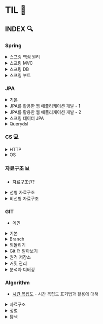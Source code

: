 # TIL 📃

## INDEX 🔍

### Spring

<details>
    <summary>스프링 핵심 원리</summary>

<details>
    <summary>기본</summary>

- [메인](https://github.com/genesis12345678/TIL/blob/main/Spring/basic/spring_basic.md#%EC%8A%A4%ED%94%84%EB%A7%81-%ED%95%B5%EC%8B%AC-%EA%B8%B0%EB%B3%B8-%EC%9B%90%EB%A6%AC)
- [순수 자바 설계(1)](https://github.com/genesis12345678/TIL/blob/main/Spring/basic/pureJava/java_1.md#%EC%88%9C%EC%88%98%ED%95%9C-%EC%9E%90%EB%B0%94%EB%A7%8C%EC%9C%BC%EB%A1%9C-%EC%84%A4%EA%B3%84---1) - 스프링 기술 없이 자바만으로 설계할 때 문제점
- [순수 자바 설계(2)](https://github.com/genesis12345678/TIL/blob/main/Spring/basic/pureJava/java_2.md#%EC%88%9C%EC%88%98%ED%95%9C-%EC%9E%90%EB%B0%94%EB%A7%8C%EC%9C%BC%EB%A1%9C-%EC%84%A4%EA%B3%84---2) - 자바만으로 설계했을 때 문제점을 해결해보고 스프링 기술 접목해보기
- [스프링 컨테이너(1)](https://github.com/genesis12345678/TIL/blob/main/Spring/basic/springContainer/container_1.md#%EC%8A%A4%ED%94%84%EB%A7%81-%EC%BB%A8%ED%85%8C%EC%9D%B4%EB%84%88---1) - 스프링 컨테이너 생성 과정과 컨테이너에 등록된 빈 조회하는 법
- [스프링 컨테이너(2)](https://github.com/genesis12345678/TIL/blob/main/Spring/basic/springContainer/container_2.md#%EC%8A%A4%ED%94%84%EB%A7%81-%EC%BB%A8%ED%85%8C%EC%9D%B4%EB%84%88---2) - 스프링 빈을 생성하는 여러가지 방법(`BeanFactory`와 `ApplicationContext`)
- [싱글톤 컨테이너(1)](https://github.com/genesis12345678/TIL/blob/main/Spring/basic/singleton/singleton_1.md#%EC%8B%B1%EA%B8%80%ED%86%A4-%EC%BB%A8%ED%85%8C%EC%9D%B4%EB%84%88---1) - 싱글톤 패턴과 싱글톤 방식의 주의점(공유필드)
- [싱글톤 컨테이너(2)](https://github.com/genesis12345678/TIL/blob/main/Spring/basic/singleton/singleton_2.md#%EC%8B%B1%EA%B8%80%ED%86%A4-%EC%BB%A8%ED%85%8C%EC%9D%B4%EB%84%88---2) - `@Configuration`에 대해
- [컴포넌트 스캔](https://github.com/genesis12345678/TIL/blob/main/Spring/basic/componentScan/componentScan.md#%EC%8A%A4%ED%94%84%EB%A7%81-%EC%BB%B4%ED%8F%AC%EB%84%8C%ED%8A%B8-%EC%8A%A4%EC%BA%94) - 자동 빈 등록
- [의존관계 자동 주입(1)](https://github.com/genesis12345678/TIL/blob/main/Spring/basic/DI/DI_1.md#%EC%8A%A4%ED%94%84%EB%A7%81-%EC%9D%98%EC%A1%B4%EA%B4%80%EA%B3%84-%EC%9E%90%EB%8F%99-%EC%A3%BC%EC%9E%85---1) - 다양한 의존관계 주입 방법
- [의존관계 자동 주입(2)](https://github.com/genesis12345678/TIL/blob/main/Spring/basic/DI/DI_2.md#%EC%8A%A4%ED%94%84%EB%A7%81-%EC%9D%98%EC%A1%B4%EA%B4%80%EA%B3%84-%EC%9E%90%EB%8F%99-%EC%A3%BC%EC%9E%85---2) - 조회한 빈이 2개 이상일 때 구분하는 방법
- [빈 생명주기](https://github.com/genesis12345678/TIL/blob/main/Spring/basic/beanLifeCycle/beanLifeCycle.md#%EB%B9%88-%EC%83%9D%EB%AA%85%EC%A3%BC%EA%B8%B0-%EC%BD%9C%EB%B0%B1) - 스프링 빈의 생명주기 관리
- [빈 스코프(1)](https://github.com/genesis12345678/TIL/blob/main/Spring/basic/beanScope/beanScope_1.md#%EC%8A%A4%ED%94%84%EB%A7%81-%EB%B9%88-%EC%8A%A4%EC%BD%94%ED%94%84---1) - 스프링의 다양한 빈 스코프, 프로토타입 스코프
- [빈 스코프(2)](https://github.com/genesis12345678/TIL/blob/main/Spring/basic/beanScope/beanScope_2.md#%EC%8A%A4%ED%94%84%EB%A7%81-%EB%B9%88-%EC%8A%A4%EC%BD%94%ED%94%84---2) - 스프링이 다양한 빈 스코프, 웹 스코프

</details>

<details>
    <summary>고급</summary>

- [메인](https://github.com/genesis12345678/TIL/blob/main/Spring/advanced/LogTrace.md#%EB%A1%9C%EA%B7%B8-%EC%B6%94%EC%A0%81%EA%B8%B0)
- 로그 추적기 개발
  - [V1](https://github.com/genesis12345678/TIL/blob/main/Spring/advanced/logTrace_1/LogTrace_1.md#%EB%A1%9C%EA%B7%B8-%EC%B6%94%EC%A0%81%EA%B8%B0---v1) - 가장 원초적인 방법
  - [V2](https://github.com/genesis12345678/TIL/blob/main/Spring/advanced/logTrace_2/LogTrace_2.md#%EB%A1%9C%EA%B7%B8-%EC%B6%94%EC%A0%81%EA%B8%B0---v2) - 동기화 문제 발생
  - [V3](https://github.com/genesis12345678/TIL/blob/main/Spring/advanced/logTrace_3/LogTrace_3.md#%EB%A1%9C%EA%B7%B8-%EC%B6%94%EC%A0%81%EA%B8%B0---v3) - 필드 동기화 사용, 동시성 문제 발생
  - [V4](https://github.com/genesis12345678/TIL/blob/main/Spring/advanced/logTrace_4/LogTrace_4.md#%EB%A1%9C%EA%B7%B8-%EC%B6%94%EC%A0%81%EA%B8%B0---v4) - 템플릿 메서드 패턴 적용
  - [V5](https://github.com/genesis12345678/TIL/blob/main/Spring/advanced/logTrace_5/LogTrace_5.md#%EB%A1%9C%EA%B7%B8-%EC%B6%94%EC%A0%81%EA%B8%B0---v5) - 템플릿 콜백 패턴 적용
- [동시성 문제](https://github.com/genesis12345678/TIL/blob/main/Spring/advanced/syncProblem/SyncProblem.md#%EB%8F%99%EC%8B%9C%EC%84%B1-%EB%AC%B8%EC%A0%9C---%EC%98%88%EC%A0%9C) - 동시성 문제에 대해
- [쓰레드 로컬](https://github.com/genesis12345678/TIL/blob/main/Spring/advanced/threadLocal/ThreadLocal.md#%EC%93%B0%EB%A0%88%EB%93%9C-%EB%A1%9C%EC%BB%AC) - 동시성 문제를 해결하는 쓰레드 로컬에 대해
- [템플릿 메서드 패턴](https://github.com/genesis12345678/TIL/blob/main/Spring/advanced/templateMethodPattern/TemplateMethodPattern.md#%ED%85%9C%ED%94%8C%EB%A6%BF-%EB%A9%94%EC%84%9C%EB%93%9C-%ED%8C%A8%ED%84%B4) - 템플릿 메서드 패턴에 대해
- [전략 패턴](https://github.com/genesis12345678/TIL/blob/main/Spring/advanced/strategyPattern/StrategyPattern.md#%EC%A0%84%EB%9E%B5-%ED%8C%A8%ED%84%B4) - 전략 패턴에 대해
- [프록시 적용](https://github.com/genesis12345678/TIL/blob/main/Spring/advanced/proxyAndDecorator/Proxy.md) - 인터페이스 기반 프록시와 구체 클래스 기반 프록시
  - [프록시 패턴](https://github.com/genesis12345678/TIL/blob/main/Spring/advanced/proxyAndDecorator/proxy/Proxy.md#%ED%94%84%EB%A1%9D%EC%8B%9C-%ED%8C%A8%ED%84%B4) - 프록시 패턴에 대해
  - [데코레이터 패턴](https://github.com/genesis12345678/TIL/blob/main/Spring/advanced/proxyAndDecorator/proxy/Proxy.md#%EB%8D%B0%EC%BD%94%EB%A0%88%EC%9D%B4%ED%84%B0-%ED%8C%A8%ED%84%B4) - 데코레이터 패턴에 대해
- [JDK 동적 프록시](https://github.com/genesis12345678/TIL/blob/main/Spring/advanced/jdkDynamicProxy/JDKDynamicProxy.md#jdk-%EB%8F%99%EC%A0%81-%ED%94%84%EB%A1%9D%EC%8B%9C) - JDK 동적 프록시에 대해
  - [JDK 동적 프록시 적용](https://github.com/genesis12345678/TIL/blob/main/Spring/advanced/jdkDynamicProxy/JDKDynamicProxy.md#jdk-%EB%8F%99%EC%A0%81-%ED%94%84%EB%A1%9D%EC%8B%9C-%EC%A0%81%EC%9A%A9)
- [CGLIB](https://github.com/genesis12345678/TIL/blob/main/Spring/advanced/cglib/CGLIB.md#cglib) - `CGLIB`과 프록시 팩토리에 대해
  - [프록시 팩토리 적용](https://github.com/genesis12345678/TIL/blob/main/Spring/advanced/cglib/ApplyProxyFactory.md#%ED%94%84%EB%A1%9D%EC%8B%9C-%ED%8C%A9%ED%86%A0%EB%A6%AC-%EC%A0%81%EC%9A%A9)
- [포인트컷, 어드바이스, 어드바이저](https://github.com/genesis12345678/TIL/blob/main/Spring/advanced/advisor/Advisor.md#%ED%8F%AC%EC%9D%B8%ED%8A%B8%EC%BB%B7-%EC%96%B4%EB%93%9C%EB%B0%94%EC%9D%B4%EC%8A%A4-%EC%96%B4%EB%93%9C%EB%B0%94%EC%9D%B4%EC%A0%80) - 포인트컷, 어드바이스, 어드바이저에 대해
- [빈 후처리기](https://github.com/genesis12345678/TIL/blob/main/Spring/advanced/beanPostProcessor/BeanPostProcessor.md#%EB%B9%88-%ED%9B%84%EC%B2%98%EB%A6%AC%EA%B8%B0) - 프록시 팩토리를 적용했을 때 문제점을 해결하는 빈 후처리기에 대해
  - [빈 후처리기 적용](https://github.com/genesis12345678/TIL/blob/main/Spring/advanced/beanPostProcessor/BeanPostProcessor.md#%EC%95%A0%ED%94%8C%EB%A6%AC%EC%BC%80%EC%9D%B4%EC%85%98-%EB%B9%88-%ED%9B%84%EC%B2%98%EB%A6%AC%EA%B8%B0-%EC%A0%81%EC%9A%A9)
  - [스프링이 제공하는 빈 후처리기](https://github.com/genesis12345678/TIL/blob/main/Spring/advanced/beanPostProcessor/SpringBeanPostProcessor.md#%EC%8A%A4%ED%94%84%EB%A7%81%EC%9D%B4-%EC%A0%9C%EA%B3%B5%ED%95%98%EB%8A%94-%EB%B9%88-%ED%9B%84%EC%B2%98%EB%A6%AC%EA%B8%B0) - 스프링 AOP 기술 접목
- [@Aspect AOP](https://github.com/genesis12345678/TIL/blob/main/Spring/advanced/aspectAOP/AspectProxy.md#aspect-aop) - `@Aspect`에 대해
- 스프링 AOP
  - [개념](https://github.com/genesis12345678/TIL/blob/main/Spring/advanced/springAOP/idea/SpringAopIdea.md#%EC%8A%A4%ED%94%84%EB%A7%81-aop-%EA%B0%9C%EB%85%90) - 스프링 AOP에 대해 개념적으로 이해하기(적용 방식, 용어 등)
  - [구현](https://github.com/genesis12345678/TIL/blob/main/Spring/advanced/springAOP/implement/SpringAopImplement.md#%EC%8A%A4%ED%94%84%EB%A7%81-aop-%EA%B5%AC%ED%98%84%ED%95%98%EA%B8%B0) - 스프링 AOP 구현
    - [V1](https://github.com/genesis12345678/TIL/blob/main/Spring/advanced/springAOP/implement/SpringAopImplement_1_3.md#%EC%8A%A4%ED%94%84%EB%A7%81-aop-%EA%B5%AC%ED%98%84---v1) - `@Aspect` 사용
    - [V2](https://github.com/genesis12345678/TIL/blob/main/Spring/advanced/springAOP/implement/SpringAopImplement_1_3.md#%EC%8A%A4%ED%94%84%EB%A7%81-aop-%EA%B5%AC%ED%98%84---v2) - 포인트컷 분리해보기
    - [V3](https://github.com/genesis12345678/TIL/blob/main/Spring/advanced/springAOP/implement/SpringAopImplement_1_3.md#%EC%8A%A4%ED%94%84%EB%A7%81-aop-%EA%B5%AC%ED%98%84---v3) - 어드바이스 여러 개 적용
    - [V4](https://github.com/genesis12345678/TIL/blob/main/Spring/advanced/springAOP/implement/SpringAopImplement_4_6.md#%EC%8A%A4%ED%94%84%EB%A7%81-aop-%EA%B5%AC%ED%98%84---v4) - 포인트컷을 외부 클래스로 분리
    - [V5](https://github.com/genesis12345678/TIL/blob/main/Spring/advanced/springAOP/implement/SpringAopImplement_4_6.md#%EC%8A%A4%ED%94%84%EB%A7%81-aop-%EA%B5%AC%ED%98%84---v5) - 어드바이스 순서 지정
    - [V6](https://github.com/genesis12345678/TIL/blob/main/Spring/advanced/springAOP/implement/SpringAopImplement_4_6.md#%EC%8A%A4%ED%94%84%EB%A7%81-aop-%EA%B5%AC%ED%98%84---v6) - 어드바이스 종류에 대해
  - [포인트컷](https://github.com/genesis12345678/TIL/blob/main/Spring/advanced/springAOP/pointcut/Pointcut.md#%EC%8A%A4%ED%94%84%EB%A7%81-aop---%ED%8F%AC%EC%9D%B8%ED%8A%B8%EC%BB%B7) - 여러 포인트컷 지시자에 대해
    - [execution](https://github.com/genesis12345678/TIL/blob/main/Spring/advanced/springAOP/pointcut/Pointcut_1.md#%ED%8F%AC%EC%9D%B8%ED%8A%B8%EC%BB%B7-%EC%A7%80%EC%8B%9C%EC%9E%90) - `execution` 문법
    - [within](https://github.com/genesis12345678/TIL/blob/main/Spring/advanced/springAOP/pointcut/Pointcut_2.md#within) - `within` 문법
    - [args](https://github.com/genesis12345678/TIL/blob/main/Spring/advanced/springAOP/pointcut/Pointcut_2.md#args) - `args` 문법
    - [@target, @within](https://github.com/genesis12345678/TIL/blob/main/Spring/advanced/springAOP/pointcut/Pointcut_2.md#target-within) - `@target`, `@within`에 대해
    - [@annotation](https://github.com/genesis12345678/TIL/blob/main/Spring/advanced/springAOP/pointcut/Pointcut_3.md#annotation) - `@annotation`에 대해
    - [bean](https://github.com/genesis12345678/TIL/blob/main/Spring/advanced/springAOP/pointcut/Pointcut_3.md#bean) - `bean`에 대해
    - [매개변수 전달](https://github.com/genesis12345678/TIL/blob/main/Spring/advanced/springAOP/pointcut/Pointcut_3.md#%EB%A7%A4%EA%B0%9C%EB%B3%80%EC%88%98-%EC%A0%84%EB%8B%AC) - 포인트컷 표현식을 사용하여 어드바이스에 매개변수 전달
    - [this, target](https://github.com/genesis12345678/TIL/blob/main/Spring/advanced/springAOP/pointcut/Pointcut_3.md#this%EC%99%80-target) - `this`와 `target`에 대해
  - [예제](https://github.com/genesis12345678/TIL/blob/main/Spring/advanced/springAOP/example/Example.md#%EC%8A%A4%ED%94%84%EB%A7%81-aop-%EC%8B%A4%EC%A0%84-%EC%98%88%EC%A0%9C) - 스프링 AOP를 활용하여 로그 출력과 재시도를 하는 AOP 구현해보기
  - 주의사항 - 스프링 AOP 주의사항
    - [프록시 내부 호출](https://github.com/genesis12345678/TIL/blob/main/Spring/advanced/springAOP/warn/Warn_1.md#%EC%8A%A4%ED%94%84%EB%A7%81-aop-%EC%A3%BC%EC%9D%98%EC%82%AC%ED%95%AD) - 프록시 내부 호출 문제와 여러가지 대안
    - [프록시 기술과 한계](https://github.com/genesis12345678/TIL/blob/main/Spring/advanced/springAOP/warn/Warn_2.md#%EC%8A%A4%ED%94%84%EB%A7%81-aop-%EC%A3%BC%EC%9D%98%EC%82%AC%ED%95%AD) - 프록시 기술의 한계(타입 캐스팅, 의존관계 주입, CGLIB)와 스프링의 해결책
</details>
</details>

<details>
    <summary>스프링 MVC</summary>
<details>
    <summary>1편</summary>

- [메인](https://github.com/genesis12345678/TIL/blob/main/Spring/springmvc_1/springmvc_1.md#spring-mvc---1)
- [웹 애플리케이션](https://github.com/genesis12345678/TIL/blob/main/Spring/springmvc_1/web_application/web_application.md#web-application) - 웹 애플리케이션에 대한 전반적인 이해
- [서블릿](https://github.com/genesis12345678/TIL/blob/main/Spring/springmvc_1/servlet/servlet.md#%EC%84%9C%EB%B8%94%EB%A6%BF) - 서블릿 컨테이너 동작 방식과 `HttpServletRequest`, `HttpServletResponse`에 대해
- [JSP, MVC 패턴](https://github.com/genesis12345678/TIL/blob/main/Spring/springmvc_1/jsp_mvc/jsp_mvc.md#jsp%EC%99%80-mvc-%ED%8C%A8%ED%84%B4) - 서블릿과 JSP, MVC 패턴에 대해
- [MVC 프레임워크 만들기](https://github.com/genesis12345678/TIL/blob/main/Spring/springmvc_1/make_mvc/mvc.md#%ED%94%84%EB%A1%A0%ED%8A%B8-%EC%BB%A8%ED%8A%B8%EB%A1%A4%EB%9F%AC-%ED%8C%A8%ED%84%B4) - 프론트 컨트롤러 패턴으로 직접 MVC 프레임워크를 만들어보면서 컨트롤러에 대해 이해하기
- [스프링 MVC 구조](https://github.com/genesis12345678/TIL/blob/main/Spring/springmvc_1/spring_mvc/spring_mvc.md#%EC%8A%A4%ED%94%84%EB%A7%81-mvc-%EA%B5%AC%EC%A1%B0) - MVC 프레임워크를 직접 만들어 본 것을 기반으로 스프링 MVC 구조 이해하기
- [스프링 MVC 기본 기능](https://github.com/genesis12345678/TIL/blob/main/Spring/springmvc_1/springmvc_feature/feature.md#%EC%8A%A4%ED%94%84%EB%A7%81-mvc---%EA%B8%B0%EB%B3%B8-%EA%B8%B0%EB%8A%A5) - 스프링 MVC가 지원하는 요청과 응답의 여러가지 기능
</details>

<details>
    <summary>2편</summary>

- [메인](https://github.com/genesis12345678/TIL/blob/main/Spring/springmvc_2/springmvc_2.md#spring-mvc---2)
- [타임리프 기본 기능](https://github.com/genesis12345678/TIL/blob/main/Spring/springmvc_2/thymeleaf/thymeleaf.md#%ED%83%80%EC%9E%84%EB%A6%AC%ED%94%84) - 타임리프와 타임리프 기본 문법
- [타임리프와 스프링](https://github.com/genesis12345678/TIL/blob/main/Spring/springmvc_2/thymeleaf_spring/thymeleaf_spring.md#%ED%83%80%EC%9E%84%EB%A6%AC%ED%94%84---%EC%8A%A4%ED%94%84%EB%A7%81-%ED%86%B5%ED%95%A9) - 타임리프와 스프링 통합
- [메시지, 국제화](https://github.com/genesis12345678/TIL/blob/main/Spring/springmvc_2/message/message.md#%EB%A9%94%EC%8B%9C%EC%A7%80-%EA%B5%AD%EC%A0%9C%ED%99%94) - 설정 파일(`.properties`)을 활용한 메시지 관리와 국제화 서비스
- [검증 Validation](https://github.com/genesis12345678/TIL/blob/main/Spring/springmvc_2/validation/validation.md#%EA%B2%80%EC%A6%9D) - 요청에 대한 검증을 순수 코드부터 애노테이션 적용까지 점진적으로 알아보기
- [로그인 처리(1)](https://github.com/genesis12345678/TIL/blob/main/Spring/springmvc_2/login_1/login_1.md#%EB%A1%9C%EA%B7%B8%EC%9D%B8-%EC%B2%98%EB%A6%AC---%EC%BF%A0%ED%82%A4-%EC%84%B8%EC%85%98) - 쿠키와 세션으로 로그인 처리를 구현하면서 쿠키와 세션 알아보기
- [로그인 처리(2)](https://github.com/genesis12345678/TIL/blob/main/Spring/springmvc_2/login_2/login_2.md#%EB%A1%9C%EA%B7%B8%EC%9D%B8-%EC%B2%98%EB%A6%AC---%ED%95%84%ED%84%B0-%EC%9D%B8%ED%84%B0%EC%85%89%ED%84%B0) - 서블릿 필터와 스프링 인터셉터로 공통 관심사 해결
- [예외 처리와 오류 페이지](https://github.com/genesis12345678/TIL/blob/main/Spring/springmvc_2/exception_errorPage/exception_errorPage.md#%EC%98%88%EC%99%B8-%EC%B2%98%EB%A6%AC%EC%99%80-%EC%98%A4%EB%A5%98-%ED%8E%98%EC%9D%B4%EC%A7%80) - 애플리케이션에서 예외가 발생했을 때 과정과 오류 페이지 관리
- [API 예외 처리](https://github.com/genesis12345678/TIL/blob/main/Spring/springmvc_2/api_exception/api_exception.md#api-%EC%98%88%EC%99%B8-%EC%B2%98%EB%A6%AC) - API 예외 처리를 순수 코드부터 애노테이션 적용까지 점진적으로 알아보기
- [스프링 타입 컨터버](https://github.com/genesis12345678/TIL/blob/main/Spring/springmvc_2/typeConverter/typeConverter.md#%EC%8A%A4%ED%94%84%EB%A7%81-%ED%83%80%EC%9E%85-%EC%BB%A8%EB%B2%84%ED%84%B0) - 컨터버와 포맷터에 대해
- [파일 업로드](https://github.com/genesis12345678/TIL/blob/main/Spring/springmvc_2/fileUpload/fileUpload.md#%ED%8C%8C%EC%9D%BC-%EC%97%85%EB%A1%9C%EB%93%9C) - 서블릿과 스프링으로 파일 업로드 해보기

</details>

</details>

<details>
    <summary>스프링 DB</summary>
<details>
    <summary>1편</summary>

- [메인](https://github.com/genesis12345678/TIL/blob/main/Spring/database_1/database_1.md#%EC%8A%A4%ED%94%84%EB%A7%81-db-1%ED%8E%B8)
- [JDBC](https://github.com/genesis12345678/TIL/blob/main/Spring/database_1/database_1.md#jdbc) - JDBC에 대해
- [커넥션 풀과 데이터 소스](https://github.com/genesis12345678/TIL/blob/main/Spring/database_1/connectionPool/connectionPool.md#%EC%BB%A4%EB%84%A5%EC%85%98-%ED%92%80%EA%B3%BC-%EB%8D%B0%EC%9D%B4%ED%84%B0%EC%86%8C%EC%8A%A4) - 커넥션 풀과 데이터 소스(`DataSource`)에 대해
- [트랜잭션](https://github.com/genesis12345678/TIL/blob/main/Spring/database_1/transaction/transaction.md#%ED%8A%B8%EB%9E%9C%EC%9E%AD%EC%85%98) - 트랜잭션 개념과 트랜잭션 적용 해보기
- [스프링 트랜잭션](https://github.com/genesis12345678/TIL/blob/main/Spring/database_1/spring_transaction/spring_transaction.md#%EC%8A%A4%ED%94%84%EB%A7%81%EA%B3%BC-%EB%AC%B8%EC%A0%9C-%ED%95%B4%EA%B2%B0---%ED%8A%B8%EB%9E%9C%EC%9E%AD%EC%85%98) - 트랜잭션을 적용했을 때 문제점을 스프링으로 해결해보기
- [자바 예외](https://github.com/genesis12345678/TIL/blob/main/Spring/database_1/javaException/javaException.md#%EC%9E%90%EB%B0%94-%EC%98%88%EC%99%B8) - 자바의 예외에 대해(체크, 언체크 예외)
- [스프링 예외 처리](https://github.com/genesis12345678/TIL/blob/main/Spring/database_1/springException/springException.md#%EC%8A%A4%ED%94%84%EB%A7%81%EA%B3%BC-%EB%AC%B8%EC%A0%9C-%ED%95%B4%EA%B2%B0---%EC%98%88%EC%99%B8-%EC%B2%98%EB%A6%AC-%EB%B0%98%EB%B3%B5) - 스프링에서 예외 추상화를 하는 방법

</details>

<details>
    <summary>2편</summary>

- [메인](https://github.com/genesis12345678/TIL/blob/main/Spring/database_2/db2.md#db2---%EB%8D%B0%EC%9D%B4%ED%84%B0-%EC%A0%91%EA%B7%BC-%EA%B8%B0%EC%88%A0)
- [JdbcTemplate](https://github.com/genesis12345678/TIL/blob/main/Spring/database_2/jdbcTemplate/jdbcTemplate.md#jdbctemplate) - `JdbcTemplate` 구현하면서 알아보기
- [MyBatis](https://github.com/genesis12345678/TIL/blob/main/Spring/database_2/myBaits/myBatis.md#mybatis) - `MyBatis` 구현하면서 알아보기
- [JPA](https://github.com/genesis12345678/TIL/blob/main/Spring/database_2/jpa/jpa.md#jpa) - `JPA` 구현하면서 알아보기
- [스프링 데이터 JPA](https://github.com/genesis12345678/TIL/blob/main/Spring/database_2/springJpa/springJpa.md#%EC%8A%A4%ED%94%84%EB%A7%81-%EB%8D%B0%EC%9D%B4%ED%84%B0-jpa) - `스프링 데이터 JPA` 구현하면서 알아보기
- [Querydsl](https://github.com/genesis12345678/TIL/blob/main/Spring/database_2/querydsl/querydsl.md#querydsl) - `Querydsl` 구현하면서 알아보기
- [테스트](https://github.com/genesis12345678/TIL/blob/main/Spring/database_2/test/dbTest.md#db-%EC%A0%91%EA%B7%BC---%ED%85%8C%EC%8A%A4%ED%8A%B8) - 테스트 코드에서 DB 접근에 대해
- [활용 방안](https://github.com/genesis12345678/TIL/blob/main/Spring/database_2/tradeOff/tradeOff.md#%ED%99%9C%EC%9A%A9-%EB%B0%A9%EC%95%88) - `스프링 데이터 JPA`와 `Querydsl`을 같이 사용할 때 트레이드 오프
- [스프링 트랜잭션](https://github.com/genesis12345678/TIL/blob/main/Spring/database_2/transaction/transaction.md#%EC%8A%A4%ED%94%84%EB%A7%81-%ED%8A%B8%EB%9E%9C%EC%9E%AD%EC%85%98-%EC%9D%B4%ED%95%B4) - 스프링의 트랜잭션에 대해 더 알아보기
- [트랜잭션 전파(1)](https://github.com/genesis12345678/TIL/blob/main/Spring/database_2/propagation/tx_propagation_1/tx_propagation.md#%EC%8A%A4%ED%94%84%EB%A7%81-%ED%8A%B8%EB%9E%9C%EC%9E%AD%EC%85%98-%EC%A0%84%ED%8C%8C-1) - 트랜잭션 전파에 대해
- [트랜잭션 전파(2)](https://github.com/genesis12345678/TIL/blob/main/Spring/database_2/propagation/tx_propagation_2/tx_propagation.md#%EC%8A%A4%ED%94%84%EB%A7%81-%ED%8A%B8%EB%9E%9C%EC%9E%AD%EC%85%98-%EC%A0%84%ED%8C%8C-2) - 트랜잭션 전파 활용
</details>
</details>

<details>
    <summary>스프링 부트</summary>

- [메인](https://github.com/genesis12345678/TIL/blob/main/Spring/springboot/SpringBoot.md#%EC%8A%A4%ED%94%84%EB%A7%81-%EB%B6%80%ED%8A%B8)
- [웹 서버와 서블릿 컨테이너](https://github.com/genesis12345678/TIL/blob/main/Spring/springboot/servletContainer/ServletContainer.md#%EC%9B%B9-%EC%84%9C%EB%B2%84%EC%99%80-%EC%84%9C%EB%B8%94%EB%A6%BF-%EC%BB%A8%ED%85%8C%EC%9D%B4%EB%84%88) - 스프링 부트가 없는 과거 버전으로 개발해보기
- [내장 톰캣](https://github.com/genesis12345678/TIL/blob/main/Spring/springboot/embedTomcat/EmbedTomcat.md#%EB%82%B4%EC%9E%A5-%ED%86%B0%EC%BA%A3) - 내장 톰캣을 사용하여 여러 문제점들을 해결하고 스프링 부트 접목해보기
- [스프링 부트 스타터](https://github.com/genesis12345678/TIL/blob/main/Spring/springboot/starterLibrary/Library.md#%EC%8A%A4%ED%94%84%EB%A7%81-%EB%B6%80%ED%8A%B8-%EC%8A%A4%ED%83%80%ED%84%B0) - 스프링 부트가 라이브러리 버전 관리를 하는 방법
- [스프링 부트의 자동 구성](https://github.com/genesis12345678/TIL/blob/main/Spring/springboot/autoConfig/AutoConfig.md#%EC%9E%90%EB%8F%99-%EA%B5%AC%EC%84%B1) - 스프링 부트의 자동 구성에 대해
  - [자동 구성(1)](https://github.com/genesis12345678/TIL/blob/main/Spring/springboot/autoConfig/AutoConfig.md#%EC%8A%A4%ED%94%84%EB%A7%81-%EB%B6%80%ED%8A%B8%EC%9D%98-%EC%9E%90%EB%8F%99-%EA%B5%AC%EC%84%B1) - 자동 구성을 직접 만들어보고 자동 구성 이해하기
  - [자동 구성(2)](https://github.com/genesis12345678/TIL/blob/main/Spring/springboot/autoConfig/SpringBootAutoConfig_2.md#%EC%8A%A4%ED%94%84%EB%A7%81-%EB%B6%80%ED%8A%B8%EC%9D%98-%EC%9E%90%EB%8F%99-%EA%B5%AC%EC%84%B1) - 라이브러리를 직접 만들어보고 자동 구성 이해하기
- [외부 설정과 프로필](https://github.com/genesis12345678/TIL/blob/main/Spring/springboot/externalConfig/ExternalConfig.md#%EC%99%B8%EB%B6%80-%EC%84%A4%EC%A0%95) - 외부 설정으로 데이터를 관리하는 방법
  - [OS 환경 변수](https://github.com/genesis12345678/TIL/blob/main/Spring/springboot/externalConfig/OS.md#%EC%99%B8%EB%B6%80-%EC%84%A4%EC%A0%95---os-%ED%99%98%EA%B2%BD-%EB%B3%80%EC%88%98) - OS 환경 변수 사용법
  - [자바 시스템 속성](https://github.com/genesis12345678/TIL/blob/main/Spring/springboot/externalConfig/JavaSystem.md#%EC%99%B8%EB%B6%80-%EC%84%A4%EC%A0%95---%EC%9E%90%EB%B0%94-%EC%8B%9C%EC%8A%A4%ED%85%9C-%EC%86%8D%EC%84%B1) - 자바 시스템 속성 사용법
  - [커맨드 라인 인수](https://github.com/genesis12345678/TIL/blob/main/Spring/springboot/externalConfig/CommandLine.md#%EC%99%B8%EB%B6%80-%EC%84%A4%EC%A0%95---%EC%BB%A4%EB%A7%A8%EB%93%9C-%EB%9D%BC%EC%9D%B8-%EC%9D%B8%EC%88%98) - 커맨드 라인 인수 사용법
  - [스프링 통합](https://github.com/genesis12345678/TIL/blob/main/Spring/springboot/externalConfig/SpringCombine.md#%EC%8A%A4%ED%94%84%EB%A7%81-%ED%86%B5%ED%95%A9) - 여러 외부 설정 값에 따라서 스프링이 데이터를 읽는 방법
  - [설정 데이터](https://github.com/genesis12345678/TIL/blob/main/Spring/springboot/externalConfig/ExternalFile.md#%EC%84%A4%EC%A0%95-%EB%8D%B0%EC%9D%B4%ED%84%B0---%EC%99%B8%EB%B6%80-%ED%8C%8C%EC%9D%BC) - 설정 데이터(`.properties`) 외부 파일과 내부 파일, 우선순위에 대해
  - [외부 설정 사용](https://github.com/genesis12345678/TIL/blob/main/Spring/springboot/externalConfig/ExternalRead.md#%EC%99%B8%EB%B6%80-%EC%84%A4%EC%A0%95-%EC%82%AC%EC%9A%A9) - `@Value`와 `@ConfigurationProperties`에 대해
  - [YAML](https://github.com/genesis12345678/TIL/blob/main/Spring/springboot/externalConfig/YAML.md#yaml) - `.yml`에 대해
  - [@Profile](https://github.com/genesis12345678/TIL/blob/main/Spring/springboot/externalConfig/%40Profile.md#profile) - `@Profile`에 대해
- [액츄에이터](https://github.com/genesis12345678/TIL/blob/main/Spring/springboot/actuator/Actuator.md#%EC%95%A1%EC%B8%84%EC%97%90%EC%9D%B4%ED%84%B0) - 스프링 부트 액츄에이터에 대해
  - [시작](https://github.com/genesis12345678/TIL/blob/main/Spring/springboot/actuator/Basic.md#%EC%95%A1%EC%B8%84%EC%97%90%EC%9D%B4%ED%84%B0-%EC%8B%9C%EC%9E%91) - 액츄에이터 기본 사용법과 엔드포인트
  - [헬스 정보](https://github.com/genesis12345678/TIL/blob/main/Spring/springboot/actuator/Health.md#%ED%97%AC%EC%8A%A4-%EC%A0%95%EB%B3%B4) - 액츄에이터 헬스 정보에 대해
  - [애플리케이션 정보](https://github.com/genesis12345678/TIL/blob/main/Spring/springboot/actuator/Info.md#%EC%95%A0%ED%94%8C%EB%A6%AC%EC%BC%80%EC%9D%B4%EC%85%98-%EC%A0%95%EB%B3%B4) - 액츄에이터 애플리케이션 정보에 대해
  - [로거](https://github.com/genesis12345678/TIL/blob/main/Spring/springboot/actuator/Logger.md#%EB%A1%9C%EA%B1%B0) - 액츄에이션 로거 정보에 대해
  - [HTTP 요청 응답 기록](https://github.com/genesis12345678/TIL/blob/main/Spring/springboot/actuator/HttpExchange.md#http-%EC%9A%94%EC%B2%AD-%EC%9D%91%EB%8B%B5-%EA%B8%B0%EB%A1%9D) - 액츄에이터 HTTP 요청 응답 기록에 대해
  - [보안](https://github.com/genesis12345678/TIL/blob/main/Spring/springboot/actuator/Security.md#%EC%95%A1%EC%B8%84%EC%97%90%EC%9D%B4%ED%84%B0-%EB%B3%B4%EC%95%88) - 액츄에이터 보안 유의점
- [마이크로미터](https://github.com/genesis12345678/TIL/blob/main/Spring/springboot/monitoring/micrometer.md#%EB%A7%88%EC%9D%B4%ED%81%AC%EB%A1%9C%EB%AF%B8%ED%84%B0) - 마이크로미터와 메트릭에 대해
  - [프로메테우스](https://github.com/genesis12345678/TIL/blob/main/Spring/springboot/monitoring/Prometheus.md#%ED%94%84%EB%A1%9C%EB%A9%94%ED%85%8C%EC%9A%B0%EC%8A%A4) - 프로메테우스 기본 사용법과 기본 기능
  - [그라파나](https://github.com/genesis12345678/TIL/blob/main/Spring/springboot/SpringBoot.md#%EA%B7%B8%EB%9D%BC%ED%8C%8C%EB%82%98) - 그라파나 기본 사용법
- [모니터링 메트릭 활용](https://github.com/genesis12345678/TIL/blob/main/Spring/springboot/monitoring/MetricsUse.md#%EB%AA%A8%EB%8B%88%ED%84%B0%EB%A7%81-%EB%A9%94%ED%8A%B8%EB%A6%AD-%ED%99%9C%EC%9A%A9) - 비즈니스 메트릭 등록해보기, 실무 모니터링 팁
  - [카운터](https://github.com/genesis12345678/TIL/blob/main/Spring/springboot/monitoring/Counter.md#%EB%A9%94%ED%8A%B8%EB%A6%AD-%EB%93%B1%EB%A1%9D---%EC%B9%B4%EC%9A%B4%ED%84%B0) - 카운터 메트릭 등록
    - [V1](https://github.com/genesis12345678/TIL/blob/main/Spring/springboot/monitoring/Counter.md#%EC%B9%B4%EC%9A%B4%ED%84%B0---v1) - 코드로 만들기
    - [V2](https://github.com/genesis12345678/TIL/blob/main/Spring/springboot/monitoring/Counter.md#%EC%B9%B4%EC%9A%B4%ED%84%B0---v2) - 애노테이션 적용
  - [타이머](https://github.com/genesis12345678/TIL/blob/main/Spring/springboot/monitoring/Timer.md#%EB%A9%94%ED%8A%B8%EB%A6%AD-%EB%93%B1%EB%A1%9D---%ED%83%80%EC%9D%B4%EB%A8%B8) - 타이머 메트릭 등록
    - [V1](https://github.com/genesis12345678/TIL/blob/main/Spring/springboot/monitoring/Timer.md#%ED%83%80%EC%9D%B4%EB%A8%B8---v1) - 코드로 만들기
    - [V2](https://github.com/genesis12345678/TIL/blob/main/Spring/springboot/monitoring/Timer.md#%ED%83%80%EC%9D%B4%EB%A8%B8---v2) - 애노테이션 적용
  - [게이지](https://github.com/genesis12345678/TIL/blob/main/Spring/springboot/monitoring/Gauge.md#%EB%A9%94%ED%8A%B8%EB%A6%AD-%EB%93%B1%EB%A1%9D---%EA%B2%8C%EC%9D%B4%EC%A7%80) - 게이지 메트릭 등록
    - [V1](https://github.com/genesis12345678/TIL/blob/main/Spring/springboot/monitoring/Gauge.md#%EA%B2%8C%EC%9D%B4%EC%A7%80---v1) - 코드로 만들기
    - [V2](https://github.com/genesis12345678/TIL/blob/main/Spring/springboot/monitoring/Gauge.md#%EA%B2%8C%EC%9D%B4%EC%A7%80---v2) - 간단한 버전
</details>

### JPA

<details>
    <summary>기본</summary>

- [메인](https://github.com/genesis12345678/TIL/blob/main/Spring/jpa/jpa.md#jpa)
- [영속성 컨텍스트](https://github.com/genesis12345678/TIL/blob/main/Spring/jpa/persistenceContext/persistenceContext.md#%EC%98%81%EC%86%8D%EC%84%B1-%EA%B4%80%EB%A6%AC) - 영속성 컨텍스트에 대한 용어 이해
- [엔티티 매핑](https://github.com/genesis12345678/TIL/blob/main/Spring/jpa/entityMapping/entityMapping.md#%EC%97%94%ED%8B%B0%ED%8B%B0-%EB%A7%A4%ED%95%91) - 엔티티와 테이블 매핑 기본
- [연관 관계 매핑](https://github.com/genesis12345678/TIL/blob/main/Spring/jpa/related/related.md#%EC%97%B0%EA%B4%80-%EA%B4%80%EA%B3%84-%EB%A7%A4%ED%95%91) - 단방향, 양방향, 연관관계의 주인에 대해
- [다양한 연관 관계 매핑](https://github.com/genesis12345678/TIL/blob/main/Spring/jpa/related/relateds.md#%EB%8B%A4%EC%96%91%ED%95%9C-%EC%97%B0%EA%B4%80%EA%B4%80%EA%B3%84) - 일대일, 다대일 등의 연관관계에 대해
- [고급 매핑](https://github.com/genesis12345678/TIL/blob/main/Spring/jpa/inheritance/inheritance.md#%EC%83%81%EC%86%8D%EA%B4%80%EA%B3%84-%EB%A7%A4%ED%95%91) - 테이블 상속 구현하기
- [프록시](https://github.com/genesis12345678/TIL/blob/main/Spring/jpa/proxy/proxy.md#%ED%94%84%EB%A1%9D%EC%8B%9C) - JPA의 프록시 기술, 즉시 로딩과 지연 로딩, 영속성 전이에 대해
- [값 타입](https://github.com/genesis12345678/TIL/blob/main/Spring/jpa/valueType/valueType.md#%EA%B0%92-%ED%83%80%EC%9E%85) - 임베디드 타입과 불변 객체, 값 타입 컬렉션에 대해
- [JPQL(1)](https://github.com/genesis12345678/TIL/blob/main/Spring/jpa/jpql/jpql.md#jpql) - `JPQL` 기본 사용법
- [JPQL(2)](https://github.com/genesis12345678/TIL/blob/main/Spring/jpa/jpql/jpql_2.md#jpql) - `JPQL` 심화 사용법

</details>

<details>
  <summary>JPA를 활용한 웹 애플리케이션 개발 - 1</summary>

- [메인](https://github.com/genesis12345678/TIL/blob/main/Spring/jpa/use_1/Use.md#jpa%EB%A5%BC-%ED%99%9C%EC%9A%A9%ED%95%9C-%EC%9B%B9-%EC%95%A0%ED%94%8C%EB%A6%AC%EC%BC%80%EC%9D%B4%EC%85%98-%EA%B0%9C%EB%B0%9C)
- [엔티티 개발](https://github.com/genesis12345678/TIL/blob/main/Spring/jpa/use_1/entity/Design.md#%EC%84%A4%EA%B3%84) - 엔티티 클래스 개발 및 엔티티 설계 시 주의할 점
- [도메인 개발](https://github.com/genesis12345678/TIL/blob/main/Spring/jpa/use_1/domain/Domain.md#%EB%8F%84%EB%A9%94%EC%9D%B8-%EA%B0%9C%EB%B0%9C) - 레포지토리 및 서비스 계층 개발
- [웹 계층 개발](https://github.com/genesis12345678/TIL/blob/main/Spring/jpa/use_1/web/Web.md#%EC%9B%B9-%EA%B3%84%EC%B8%B5-%EA%B0%9C%EB%B0%9C) - 웹 계층 개발 및 **변경 감지와 병합**에 대해
</details>

<details>
  <summary>JPA를 활용한 웹 애플리케이션 개발 - 2</summary>

- [메인](https://github.com/genesis12345678/TIL/blob/main/Spring/jpa/use_2/Use.md#jpa%EB%A5%BC-%ED%99%9C%EC%9A%A9%ED%95%9C-%EC%9B%B9-%EC%95%A0%ED%94%8C%EB%A6%AC%EC%BC%80%EC%9D%B4%EC%85%98-%EA%B0%9C%EB%B0%9C)
- [API 조회 기본](https://github.com/genesis12345678/TIL/blob/main/Spring/jpa/use_2/Basic.md#%ED%9A%8C%EC%9B%90-api) - 기본적인 등록, 수정, 조회 API
- [지연 로딩과 조회 성능 최적화](https://github.com/genesis12345678/TIL/blob/main/Spring/jpa/use_2/OptimizingInquiry.md#%EC%A7%80%EC%97%B0-%EB%A1%9C%EB%94%A9%EA%B3%BC-%EC%A1%B0%ED%9A%8C-%EC%84%B1%EB%8A%A5-%EC%B5%9C%EC%A0%81%ED%99%94) - `XToOne` 연관관계 조회 성능 최적화
  - [V1](https://github.com/genesis12345678/TIL/blob/main/Spring/jpa/use_2/OptimizingInquiry.md#%EC%A3%BC%EB%AC%B8-%EC%A1%B0%ED%9A%8C---v1) - 엔티티 직접 노출
  - [V2](https://github.com/genesis12345678/TIL/blob/main/Spring/jpa/use_2/OptimizingInquiry.md#%EC%A3%BC%EB%AC%B8-%EC%A1%B0%ED%9A%8C---v2) - 엔티티 DTO 변환
  - [V3](https://github.com/genesis12345678/TIL/blob/main/Spring/jpa/use_2/OptimizingInquiry.md#%EC%A3%BC%EB%AC%B8-%EC%A1%B0%ED%9A%8C---v3) - DTO로 변환 후 페치 조인 적용
  - [V4](https://github.com/genesis12345678/TIL/blob/main/Spring/jpa/use_2/OptimizingInquiry.md#%EC%A3%BC%EB%AC%B8-%EC%A1%B0%ED%9A%8C---v4) - DTO로 바로 조회
  - [정리](https://github.com/genesis12345678/TIL/blob/main/Spring/jpa/use_2/OptimizingInquiry.md#%EC%A0%95%EB%A6%AC)
- [컬렉션 조회 성능 최적화](https://github.com/genesis12345678/TIL/blob/main/Spring/jpa/use_2/CollectionOptimizing.md#%EC%BB%AC%EB%A0%89%EC%85%98-%EC%A1%B0%ED%9A%8C-%EC%B5%9C%EC%A0%81%ED%99%94) - `XToMany` 연관관계 조회 성능 최적화
  - [V1](https://github.com/genesis12345678/TIL/blob/main/Spring/jpa/use_2/CollectionOptimizing.md#%EC%A1%B0%ED%9A%8C---v1) - 엔티티 직접 노출
  - [V2](https://github.com/genesis12345678/TIL/blob/main/Spring/jpa/use_2/CollectionOptimizing.md#%EC%A1%B0%ED%9A%8C---v2) - 엔티티 DTO 변환
  - [V3](https://github.com/genesis12345678/TIL/blob/main/Spring/jpa/use_2/CollectionOptimizing.md#%EC%A1%B0%ED%9A%8C---v3) - DTO로 변환 후 페치 조인 적용(페이징 불가능)
  - [V3.1](https://github.com/genesis12345678/TIL/blob/main/Spring/jpa/use_2/CollectionOptimizing.md#%EC%A1%B0%ED%9A%8C---v31) - `V3` 페이징 불가능 문제 해결
  - [V4](https://github.com/genesis12345678/TIL/blob/main/Spring/jpa/use_2/CollectionOptimizing.md#%EC%A1%B0%ED%9A%8C---v4) - DTO로 바로 조회(`N + 1`문제 발생)
  - [V5](https://github.com/genesis12345678/TIL/blob/main/Spring/jpa/use_2/CollectionOptimizing.md#%EC%A1%B0%ED%9A%8C---v5) - DTO로 바로 조회, 컬렉션 조회 최적화
  - [V6](https://github.com/genesis12345678/TIL/blob/main/Spring/jpa/use_2/CollectionOptimizing.md#%EC%A1%B0%ED%9A%8C---v6) - DTO로 바로 조회, 플랫 데이터 최적화
  - [정리](https://github.com/genesis12345678/TIL/blob/main/Spring/jpa/use_2/CollectionOptimizing.md#%EC%A0%95%EB%A6%AC)
- [OSIV](https://github.com/genesis12345678/TIL/blob/main/Spring/jpa/use_2/OSIV.md#osivopen-session-in-view) - `OSIV`에 대해
</details>

<details>
    <summary>스프링 데이터 JPA</summary>

- [메인](https://github.com/genesis12345678/TIL/blob/main/Spring/dataJpa/spring_data_jpa.md#%EC%8A%A4%ED%94%84%EB%A7%81-%EB%8D%B0%EC%9D%B4%ED%84%B0-jpa)
- [공통 인터페이스](https://github.com/genesis12345678/TIL/blob/main/Spring/dataJpa/common_interface/common_interface.md#%EA%B3%B5%ED%86%B5-%EC%9D%B8%ED%84%B0%ED%8E%98%EC%9D%B4%EC%8A%A4-%EA%B8%B0%EB%8A%A5) - 스프링 데이터 JPA의 구조
- [쿼리 메서드 기능(1)](https://github.com/genesis12345678/TIL/blob/main/Spring/dataJpa/query_method/query_method_1.md#%EC%BF%BC%EB%A6%AC-%EB%A9%94%EC%84%9C%EB%93%9C-%EA%B8%B0%EB%8A%A5---1) - 메서드 이름으로 쿼리 생성, `@Query` 등에 대해
- [쿼리 메서드 기능(2)](https://github.com/genesis12345678/TIL/blob/main/Spring/dataJpa/query_method/query_method_2.md#%EC%BF%BC%EB%A6%AC-%EB%A9%94%EC%84%9C%EB%93%9C---2) - 페이징, `@EntityGraph`등에 대해
- [확장 기능](https://github.com/genesis12345678/TIL/blob/main/Spring/dataJpa/extend/extend.md#%ED%99%95%EC%9E%A5-%EA%B8%B0%EB%8A%A5) - 스프링 데이터 JPA를 확장하여 사용할 수 있는 기술들(`Auditing`, `Web`확장 등)
- [분석](https://github.com/genesis12345678/TIL/blob/main/Spring/dataJpa/analyse/analyse.md#%EC%8A%A4%ED%94%84%EB%A7%81-%EB%8D%B0%EC%9D%B4%ED%84%B0-jpa-%EB%B6%84%EC%84%9D) - 스프링 데이터 JPA가 사용하는 구현체와 새로운 엔티티를 구별하는 방법에 대해
- [그 외 기능들](https://github.com/genesis12345678/TIL/blob/main/Spring/dataJpa/functions/functions.md#%EC%8A%A4%ED%94%84%EB%A7%81-%EB%8D%B0%EC%9D%B4%ED%84%B0-jpa-%EB%82%98%EB%A8%B8%EC%A7%80-%EA%B8%B0%EB%8A%A5%EB%93%A4) - 프로젝션과 Native Query
</details>

<details>
    <summary>Querydsl</summary>

- [메인](https://github.com/genesis12345678/TIL/blob/main/Spring/querydsl/querydsl.md#querydsl)
- [기본 문법(1)](https://github.com/genesis12345678/TIL/blob/main/Spring/querydsl/basic/basic_1.md#querydsl-%EA%B8%B0%EB%B3%B8-%EB%AC%B8%EB%B2%95---1) - 검색, 결과 조회, 정렬, 페이징
- [기본 문법(2)](https://github.com/genesis12345678/TIL/blob/main/Spring/querydsl/basic/basic_2.md#querydsl-%EA%B8%B0%EB%B3%B8-%EB%AC%B8%EB%B2%95---2) - 집합 함수, 조인, 페치 조인
- [기본 문법(3)](https://github.com/genesis12345678/TIL/blob/main/Spring/querydsl/basic/basic_3.md#querydsl-%EA%B8%B0%EB%B3%B8-%EB%AC%B8%EB%B2%95---3) - 서브 쿼리, `Case`문
- [중급 문법(1)](https://github.com/genesis12345678/TIL/blob/main/Spring/querydsl/intermidate/intermediate_1.md#querydsl-%EC%A4%91%EA%B8%89-%EB%AC%B8%EB%B2%95---1) - 프로젝션 결과 반환의 여러가지 방법
- [중급 문법(2)](https://github.com/genesis12345678/TIL/blob/main/Spring/querydsl/intermidate/intermediate_2.md#querydsl-%EC%A4%91%EA%B8%89-%EB%AC%B8%EB%B2%95---2) - 동적 쿼리, 벌크 연산
</details>


### CS 💻

<details>
  <summary>HTTP</summary>

- [메인](https://github.com/genesis12345678/TIL/blob/main/Http/HTTP.md#http-%EA%B8%B0%EB%B3%B8-%EC%A7%80%EC%8B%9D)
- [인터넷 네트워크](https://github.com/genesis12345678/TIL/blob/main/Http/network/network.md#ip---%EC%9D%B8%ED%84%B0%EB%84%B7-%ED%94%84%EB%A1%9C%ED%86%A0%EC%BD%9C) - `IP`, `TCP와 UDP`, `PORT`, `DNS`에 대해
- [URI](https://github.com/genesis12345678/TIL/blob/main/Http/uri/uri.md#uri) - `URI`와 웹 브라우저 요청의 흐름
- [Http](https://github.com/genesis12345678/TIL/blob/main/Http/http/http.md#http) - `Http` 특징에 대해
- [Http 메서드](https://github.com/genesis12345678/TIL/blob/main/Http/httpMethod/httpMethod.md#http-method) - `Http` 메서드와 API 설계 예시
- [Http 상태코드](https://github.com/genesis12345678/TIL/blob/main/Http/httpStatusCode/httpStatusCode.md#http-%EC%83%81%ED%83%9C-%EC%BD%94%EB%93%9C) - 여러가지 `Http` 상태코드에 대해
- [Http 일반헤더](https://github.com/genesis12345678/TIL/blob/main/Http/httpHeader_1/header_1.md#http-%EC%9D%BC%EB%B0%98-%ED%97%A4%EB%8D%94) - `Http` 헤더의 표현, 협상, 전송 방식, 정보, 인증, 쿠키에 대해
- [Http 헤더(Cache)](https://github.com/genesis12345678/TIL/blob/main/Http/httpHeader_2/httpHeader_2.md#http-%ED%97%A4%EB%8D%94---cache) - `Http` 헤더의 캐시(`Cache`)에 대해

</details>

<details>
  <summary>OS</summary>

- [PCB](https://github.com/genesis12345678/TIL/blob/main/OS/PCB_and_ContextSwitching/pcb.md#pcb--context-switching) - `PCB`와 `컨텍스트 스위칭`에 대해
- [CPU Scheduling](https://github.com/genesis12345678/TIL/blob/main/OS/cpuScheduling/Scheduling.md#cpu-scheduling) - `CPU 스케줄링`에 대해(`FCFS`, `SJF` 등)
- [Memory](https://github.com/genesis12345678/TIL/blob/main/OS/memory/memory.md#memory---%EB%A9%94%EB%AA%A8%EB%A6%AC) - `Memory` 영역에 대해
- [OS](https://github.com/genesis12345678/TIL/blob/main/OS/os/OperatingSystem.md#os---%EC%9A%B4%EC%98%81%EC%B2%B4%EC%A0%9C) - 운영체제(`OS`)에 대해
- [Process](https://github.com/genesis12345678/TIL/blob/main/OS/process/process.md#process---%ED%94%84%EB%A1%9C%EC%84%B8%EC%8A%A4) - `Process`, `Thread`, `멀티 태스킹`에 대해

</details>

### 자료구조 📊

- [자료구조란?](https://github.com/genesis12345678/TIL/blob/main/dataStructure/dataStructure/dataStructure.md#%EC%9E%90%EB%A3%8C-%EA%B5%AC%EC%A1%B0)

<details>
  <summary>선형 자료구조</summary>

- [배열](https://github.com/genesis12345678/TIL/blob/main/dataStructure/linear/Array/Array.md#array---%EB%B0%B0%EC%97%B4) - `Array`와 `ArrayList`에 대해
  - [`ArrayList` 직접 구현해보기](https://github.com/genesis12345678/TIL/blob/main/dataStructure/linear/Array/ArrayList.java)
- [연결 리스트](https://github.com/genesis12345678/TIL/blob/main/dataStructure/linear/linkedList/LinkedList.md#linkedlist) - `LinkedList`에 대해
  - [`SingleLinkedList` 직접 구현해보기](https://github.com/genesis12345678/TIL/blob/main/dataStructure/linear/linkedList/singleLinkedList/SinglyLinkedList.java)
  - [`DoubleLinkedList` 직접 구현해보기](https://github.com/genesis12345678/TIL/blob/main/dataStructure/linear/linkedList/doubleLinkedList/DoublyLinkedList.java#L20)
- [스택](https://github.com/genesis12345678/TIL/blob/main/dataStructure/linear/stack/Stack.md#stack---%EC%8A%A4%ED%83%9D) - `Stack`에 대해
  - [`LinkedStack` 직접 구현해보기](https://github.com/genesis12345678/TIL/blob/main/dataStructure/linear/stack/linkedStack/LinkedStack.java)
  - [`ArrayStack` 직접 구현해보기](https://github.com/genesis12345678/TIL/blob/main/dataStructure/linear/stack/arrayStack/ArrayStack.java)
- [큐](https://github.com/genesis12345678/TIL/blob/main/dataStructure/linear/queue/Queue.md#queue---%ED%81%90) - `Queue`에 대해
  - [`LinkedtQueue` 직접 구현해보기](https://github.com/genesis12345678/TIL/blob/main/dataStructure/linear/queue/linkedQueue/LinkedListQueue.java)
  - [`ArrayQueue` 직접 구현해보기](https://github.com/genesis12345678/TIL/blob/main/dataStructure/linear/queue/arrayQueue/ArrayQueue.java)
- [데크](https://github.com/genesis12345678/TIL/blob/main/dataStructure/linear/dequeue/Deque.md#deque-%EB%8D%B0%ED%81%AC) - `Deque`에 대해
  - [`LinkedDeque` 직접 구현해보기](https://github.com/genesis12345678/TIL/blob/main/dataStructure/linear/dequeue/linkedDeque/LinkedDeque.java)
  - [`ArrayDeque` 직접 구현해보기](https://github.com/genesis12345678/TIL/blob/main/dataStructure/linear/dequeue/arrayDeque/ArrayDeque.java)
- [해시 테이블](https://github.com/genesis12345678/TIL/blob/main/dataStructure/linear/hash/hash.md#%ED%95%B4%EC%8B%9Chash) - `Hash`에 대해
  - [`HashSet` 직접 구현해보기](https://github.com/genesis12345678/TIL/blob/main/dataStructure/linear/hash/hashSet/HashSet.java)

</details>

<details>
  <summary>비선형 자료구조</summary>

- [그래프](https://github.com/genesis12345678/TIL/blob/main/dataStructure/non_linear/graph/graph.md#%EA%B7%B8%EB%9E%98%ED%94%84) - `Graph`와 `트리`에 대해
  - [인접 행렬 방식 예제](https://github.com/genesis12345678/TIL/blob/main/dataStructure/non_linear/graph/ArrayGraph.java)
  - [인접 리스트 방식 예제](https://github.com/genesis12345678/TIL/blob/main/dataStructure/non_linear/graph/LinkedGraph.java)
- [힙](https://github.com/genesis12345678/TIL/blob/main/dataStructure/non_linear/heap/heap.md#heap---%ED%9E%99) - `Heap`에 대해
  - [최소힙(`MinHeap`) 직접 구현해보기](https://github.com/genesis12345678/TIL/blob/main/dataStructure/non_linear/heap/minHeap/MinHeap.java)
  - [최대힙(`MaxHeap`) 직접 구현해보기](https://github.com/genesis12345678/TIL/blob/main/dataStructure/non_linear/heap/maxHeap/MaxHeap.java)

</details>

### GIT

- [메인](https://github.com/genesis12345678/TIL/blob/main/git/Main.md#git)
<details>
  <summary>기본</summary>

- [초반 설정](https://github.com/genesis12345678/TIL/blob/main/git/Start.md#git-%EC%B5%9C%EC%B4%88-%EC%84%A4%EC%A0%95) - `Git`을 사용할 때 최초로 하는 설정(`config`와 `.gitignore`)
- [변경사항 저장](https://github.com/genesis12345678/TIL/blob/main/git/Save.md#%EB%B3%80%EA%B2%BD%EC%82%AC%ED%95%AD-%EC%A0%80%EC%9E%A5%ED%95%98%EA%B8%B0) - 변경사항을 커밋하기
</details>

<details>
  <summary>Branch</summary>

- [기본적인 브랜치 다루는 방법](https://github.com/genesis12345678/TIL/blob/main/git/Branch.md#branch) - 생성, 확인, 이동, 삭제 등
- [브랜치 합치기](https://github.com/genesis12345678/TIL/blob/main/git/Branch.md#%EB%B8%8C%EB%9E%9C%EC%B9%98-%ED%95%A9%EC%B9%98%EA%B8%B0) - `merge`와 `rebase`
- [Git의 merge 전략](https://github.com/genesis12345678/TIL/blob/main/git/Branch.md#git%EC%9D%98-merge-%EC%A0%84%EB%9E%B5) - `fast-forward`, `3-way merge`, 다양한 `merge` 옵션들에 대해
- [다른 브랜치](https://github.com/genesis12345678/TIL/blob/main/git/Branch.md#%EB%8B%A4%EB%A5%B8-%EB%B8%8C%EB%9E%9C%EC%B9%98%EC%97%90%EC%84%9C-%EC%9B%90%ED%95%98%EB%8A%94-%EC%BB%A4%EB%B0%8B-%EA%B0%80%EC%A0%B8%EC%98%A4%EA%B8%B0) - 다른 브랜치에서 원하는 커밋 가져오기(`cherry-pick`), 파생된 브랜치 옮겨붙이기(`rebase --onto`), 커밋들 하나로 묶어 가져오기(`--squash`)
- [Gitflow](https://github.com/genesis12345678/TIL/blob/main/git/Branch.md#gitflow) - 협업을 위한 브랜칭 전략

</details>

<details>
  <summary>되돌리기</summary>

- [과거로 가기](https://github.com/genesis12345678/TIL/blob/main/git/Past.md#%EA%B3%BC%EA%B1%B0%EB%A1%9C-%EA%B0%80%EA%B8%B0) - `reset`과 `revert`
- [취소와 되돌리기](https://github.com/genesis12345678/TIL/blob/main/git/Revert.md#%EC%B7%A8%EC%86%8C%EC%99%80-%EB%90%98%EB%8F%8C%EB%A6%AC%EA%B8%B0) - `Git`에서 관리되지 않는 파일들 삭제, 커밋하지 않은 변경사항 되돌리기, `reset` 복구하기
</details>

<details>
  <summary>Git 더 알아보기</summary>

- [Git의 3가지 공간](https://github.com/genesis12345678/TIL/blob/main/git/Deep.md#git%EC%9D%98-3%EA%B0%80%EC%A7%80-%EA%B3%B5%EA%B0%84) - `Git`이 파일을 관리하는 방법에 대해(+`reset`의 3가지 옵션)
- [HEAD](https://github.com/genesis12345678/TIL/blob/main/git/Deep.md#git%EC%9D%98-head) - `HEAD`라는 개념을 활용하는 방법
- [fetch vs pull](https://github.com/genesis12345678/TIL/blob/main/git/Deep.md#fetch%EC%99%80-pull) - `fetch`와 `pull`의 차이점
- [Help](https://github.com/genesis12345678/TIL/blob/main/git/Deep.md#git-help) - `Git help`에 대해
- [Config](https://github.com/genesis12345678/TIL/blob/main/git/Deep.md#git-config) - 설정값 보기, 단축키 설정 등 `Git config` 관련 명령어

</details>

<details>
  <summary>원격 저장소</summary>

- [원격 저장소](https://github.com/genesis12345678/TIL/blob/main/git/GitHub.md#%EC%9B%90%EA%B2%A9-%EC%A0%80%EC%9E%A5%EC%86%8Cgithub) - `GitHub`에 대해
  - 로컬과 원격 연결
  - 원격 저장소에서 프로젝트 가져오기
  - `pull`을 하는 두 가지 방법

</details>

<details>
  <summary>커밋 관리</summary>

- [커밋 권장사항](https://github.com/genesis12345678/TIL/blob/main/git/Commit.md#%EC%9E%91%EC%97%85%EC%9D%84-%EC%BB%A4%EB%B0%8B%ED%95%A0-%EB%95%8C-%EA%B6%8C%EC%9E%A5%EC%82%AC%ED%95%AD) - 커밋 권장사항 및 컨벤션
- [세심하게 커밋](https://github.com/genesis12345678/TIL/blob/main/git/Commit.md#%EC%84%B8%EC%8B%AC%ED%95%98%EA%B2%8C-%EC%8A%A4%ED%85%8C%EC%9D%B4%EC%A7%95-%ED%95%98%EA%B3%A0-%EC%BB%A4%EB%B0%8B%ED%95%98%EA%B8%B0) - `hunk`별 스테이징 진행
- [커밋 치워두기](https://github.com/genesis12345678/TIL/blob/main/git/Commit.md#%EC%BB%A4%EB%B0%8B%ED%95%98%EA%B8%B0-%EC%95%A0%EB%A7%A4%ED%95%9C-%EB%B3%80%ED%99%94-%EC%B9%98%EC%9B%8C%EB%91%90%EA%B8%B0) - `stash`에 대해
- [커밋 수정하기](https://github.com/genesis12345678/TIL/blob/main/git/Commit.md#%EC%BB%A4%EB%B0%8B-%EC%88%98%EC%A0%95%ED%95%98%EA%B8%B0) - 과거 커밋 내역을 수정하는 방법
- [태그](https://github.com/genesis12345678/TIL/blob/main/git/Commit.md#%EC%BB%A4%EB%B0%8B-%ED%83%9C%EA%B7%B8) - `Git`의 `Tag`에 대해

</details>

<details>
  <summary>분석과 디버깅</summary>

- [log](https://github.com/genesis12345678/TIL/blob/main/git/Debug.md#log) - `git log`의 다양한 옵션들
- [차이 살펴보기](https://github.com/genesis12345678/TIL/blob/main/git/Debug.md#%EC%B0%A8%EC%9D%B4-%EC%82%B4%ED%8E%B4%EB%B3%B4%EA%B8%B0) - 파일, 커밋, 브랜치의 차이를 CLI로 알아보는 방법
- [오류 발생지점 찾기](https://github.com/genesis12345678/TIL/blob/main/git/Debug.md#%EC%98%A4%EB%A5%98-%EB%B0%9C%EC%83%9D-%EC%8B%9C%EC%A0%90-%EC%B0%BE%EA%B8%B0) - `git`으로 오류가 발생하는 커밋 지점을 찾는 방법

</details>

### Algorithm 

- [시간 복잡도](https://github.com/genesis12345678/TIL/blob/main/algorithm/Algorithm.md#%EC%8B%9C%EA%B0%84-%EB%B3%B5%EC%9E%A1%EB%8F%84-%ED%91%9C%EA%B8%B0%EB%B2%95) - 시간 복잡도 표기법과 활용에 대해

<details>
  <summary>자료구조</summary>

- [배열과 리스트](https://github.com/genesis12345678/TIL/blob/main/algorithm/dataStructure/array/List.md#%EB%B0%B0%EC%97%B4%EA%B3%BC-%EB%A6%AC%EC%8A%A4%ED%8A%B8) - 배열과 리스트 자료구조
  - [예제 문제 - 1](https://github.com/genesis12345678/TIL/blob/main/algorithm/dataStructure/array/Example_1.md#%EB%B0%B0%EC%97%B4%EA%B3%BC-%EB%A6%AC%EC%8A%A4%ED%8A%B8-%EC%98%88%EC%A0%9C---1)
  - [예제 문제 - 2](https://github.com/genesis12345678/TIL/blob/main/algorithm/dataStructure/array/Example_2.md#%EB%B0%B0%EC%97%B4%EA%B3%BC-%EB%A6%AC%EC%8A%A4%ED%8A%B8-%EC%98%88%EC%A0%9C---1)
- [구간 합](https://github.com/genesis12345678/TIL/blob/main/algorithm/dataStructure/sectionSum/Section.md#%EA%B5%AC%EA%B0%84-%ED%95%A9) - 합 배열을 이용한 구간 합
  - [예제 문제 - 1](https://github.com/genesis12345678/TIL/blob/main/algorithm/dataStructure/sectionSum/Example_1.md#%EA%B5%AC%EA%B0%84-%ED%95%A9-%EC%98%88%EC%A0%9C---1)
  - [예제 문제 - 2](https://github.com/genesis12345678/TIL/blob/main/algorithm/dataStructure/sectionSum/Example_2.md#%EA%B5%AC%EA%B0%84-%ED%95%A9-%EC%98%88%EC%A0%9C---2)
  - [예제 문제 - 3](https://github.com/genesis12345678/TIL/blob/main/algorithm/dataStructure/sectionSum/Example_3.md#%EA%B5%AC%EA%B0%84-%ED%95%A9-%EC%98%88%EC%A0%9C---3)
- [투 포인터](https://github.com/genesis12345678/TIL/blob/main/algorithm/dataStructure/twoPointer/TwoPointer.md#%ED%88%AC-%ED%8F%AC%EC%9D%B8%ED%84%B0) - 두 개의 포인터로 시간 복잡도 최적화
  - [예제 문제 - 1](https://github.com/genesis12345678/TIL/blob/main/algorithm/dataStructure/twoPointer/Example_1.md#%ED%88%AC-%ED%8F%AC%EC%9D%B8%ED%84%B0-%EC%98%88%EC%A0%9C---1)
  - [예제 문제 - 2](https://github.com/genesis12345678/TIL/blob/main/algorithm/dataStructure/twoPointer/Example_2.md#%ED%88%AC-%ED%8F%AC%EC%9D%B8%ED%84%B0-%EC%98%88%EC%A0%9C---2)
  - [예제 문제 - 3](https://github.com/genesis12345678/TIL/blob/main/algorithm/dataStructure/twoPointer/Example_3.md#%ED%88%AC-%ED%8F%AC%EC%9D%B8%ED%84%B0-%EC%98%88%EC%A0%9C---3)
- [슬라이딩 윈도우](https://github.com/genesis12345678/TIL/blob/main/algorithm/dataStructure/slidingWindow/SlidingWindow.md#%EC%8A%AC%EB%9D%BC%EC%9D%B4%EB%94%A9-%EC%9C%88%EB%8F%84%EC%9A%B0) - 투 포인터 확장 개념
  - [예제 문제 - 1](https://github.com/genesis12345678/TIL/blob/main/algorithm/dataStructure/slidingWindow/Example_1.md#%EC%8A%AC%EB%9D%BC%EC%9D%B4%EB%94%A9-%EC%9C%88%EB%8F%84%EC%9A%B0-%EC%98%88%EC%A0%9C---1)
  - [예제 문제 - 2](https://github.com/genesis12345678/TIL/blob/main/algorithm/dataStructure/slidingWindow/Example_2.md#%EC%8A%AC%EB%9D%BC%EC%9D%B4%EB%94%A9-%EC%9C%88%EB%8F%84%EC%9A%B0-%EC%98%88%EC%A0%9C---2)
- [스택](https://github.com/genesis12345678/TIL/blob/main/algorithm/dataStructure/stack/Stack.md#%EC%8A%A4%ED%83%9D) - 스택 자료구조
  - [예제 문제 - 1](https://github.com/genesis12345678/TIL/blob/main/algorithm/dataStructure/stack/Example_1.md#%EC%8A%A4%ED%83%9D-%EC%98%88%EC%A0%9C---1)
  - [예제 문제 - 2](https://github.com/genesis12345678/TIL/blob/main/algorithm/dataStructure/stack/Example_2.md#%EC%8A%A4%ED%83%9D-%EC%98%88%EC%A0%9C---2)
- [큐](https://github.com/genesis12345678/TIL/blob/main/algorithm/dataStructure/queue/Queue.md#%ED%81%90) - 큐 자료구조
  - [예제 문제 - 1](https://github.com/genesis12345678/TIL/blob/main/algorithm/dataStructure/queue/Example_1.md#%ED%81%90-%EC%98%88%EC%A0%9C---1)
  - [예제 문제 - 2](https://github.com/genesis12345678/TIL/blob/main/algorithm/dataStructure/queue/Example_2.md#%ED%81%90-%EC%98%88%EC%A0%9C---2)
</details>

<details>
  <summary>정렬</summary>

- [버블 정렬](https://github.com/genesis12345678/TIL/blob/main/algorithm/sorting/bubbleSort/BubbleSort.md#%EB%B2%84%EB%B8%94-%EC%A0%95%EB%A0%AC) - `swap`, `O(n^2)`
  - [예제 문제 - 1](https://github.com/genesis12345678/TIL/blob/main/algorithm/sorting/bubbleSort/Example_1.md#%EB%B2%84%EB%B8%94-%EC%A0%95%EB%A0%AC-%EC%98%88%EC%A0%9C---1)
  - [예제 문제 - 2](https://github.com/genesis12345678/TIL/blob/main/algorithm/sorting/bubbleSort/Example_2.md#%EB%B2%84%EB%B8%94-%EC%86%8C%ED%8A%B8-%EC%98%88%EC%A0%9C---2)
- [선택 정렬](https://github.com/genesis12345678/TIL/blob/main/algorithm/sorting/selectionSort/SelectionSort.md#%EC%84%A0%ED%83%9D-%EC%A0%95%EB%A0%AC) - `O(n^2)`
  - [예제 문제 - 1](https://github.com/genesis12345678/TIL/blob/main/algorithm/sorting/selectionSort/Example_1.md#%EC%84%A0%ED%83%9D-%EC%A0%95%EB%A0%AC-%EC%98%88%EC%A0%9C---1)
- [삽입 정렬](https://github.com/genesis12345678/TIL/blob/main/algorithm/sorting/insertionSort/InsertionSort.md#%EC%82%BD%EC%9E%85-%EC%A0%95%EB%A0%AC) - `O(N^2)`
  - [예제 문제 - 1](https://github.com/genesis12345678/TIL/blob/main/algorithm/sorting/insertionSort/Example_1.md#%EC%82%BD%EC%9E%85-%EC%A0%95%EB%A0%AC-%EC%98%88%EC%A0%9C---1)
- [퀵 정렬](https://github.com/genesis12345678/TIL/blob/main/algorithm/sorting/quickSort/QuickSort.md#%ED%80%B5-%EC%A0%95%EB%A0%AC) - `pivot`, 평균 : `O(nlogn)`, 최악 : `O(n^2)`
  - [예제 문제 - 1](https://github.com/genesis12345678/TIL/blob/main/algorithm/sorting/quickSort/Example_1.md#%ED%80%B5-%EC%A0%95%EB%A0%AC-%EC%98%88%EC%A0%9C---1)
- [병합 정렬](https://github.com/genesis12345678/TIL/blob/main/algorithm/sorting/mergeSort/MergeSort.md#%EB%B3%91%ED%95%A9-%EC%A0%95%EB%A0%AC) - 분할 정복, `O(nlogn)`
  - [예제 문제 - 1](https://github.com/genesis12345678/TIL/blob/main/algorithm/sorting/mergeSort/Example_1.md#%EB%B3%91%ED%95%A9-%EC%A0%95%EB%A0%AC-%EC%98%88%EC%A0%9C---1)
  - [예제 문제 - 2](https://github.com/genesis12345678/TIL/blob/main/algorithm/sorting/mergeSort/Example_2.md#%EB%B6%84%ED%95%A0-%EC%A0%95%EB%B3%B5-%EC%98%88%EC%A0%9C---2)
- [기수 정렬](https://github.com/genesis12345678/TIL/blob/main/algorithm/sorting/radixSort/RadixSort.md#%EA%B8%B0%EC%88%98-%EC%A0%95%EB%A0%AC) - 계수 정렬(`counting sort`), `O(kn)`
  - [예제 문제 - 1](https://github.com/genesis12345678/TIL/blob/main/algorithm/sorting/radixSort/Example_1.md#%EA%B8%B0%EC%88%98-%EC%A0%95%EB%A0%AC-%EC%98%88%EC%A0%9C---1)

</details>

<details>
  <summary>탐색</summary>

- [깊이 우선 탐색](https://github.com/genesis12345678/TIL/blob/main/algorithm/search/dfs/DFS.md#%EA%B9%8A%EC%9D%B4-%EC%9A%B0%EC%84%A0-%ED%83%90%EC%83%89) - `O(V+E)`, 재귀 함수
  - [예제 문제 - 1](https://github.com/genesis12345678/TIL/blob/main/algorithm/search/dfs/Example_1.md#%EA%B9%8A%EC%9D%B4-%EC%9A%B0%EC%84%A0-%ED%83%90%EC%83%89-%EC%98%88%EC%A0%9C---1)
  - [예제 문제 - 2](https://github.com/genesis12345678/TIL/blob/main/algorithm/search/dfs/Example_2.md#%EA%B9%8A%EC%9D%B4-%EC%9A%B0%EC%84%A0-%ED%83%90%EC%83%89-%EC%98%88%EC%A0%9C---2)
  - [예제 문제 - 3](https://github.com/genesis12345678/TIL/blob/main/algorithm/search/dfs/Example_3.md#%EA%B9%8A%EC%9D%B4-%EC%9A%B0%EC%84%A0-%ED%83%90%EC%83%89-%EC%98%88%EC%A0%9C---3)
- [너비 우선 탐색](https://github.com/genesis12345678/TIL/blob/main/algorithm/search/bfs/BFS.md#%EB%84%88%EB%B9%84-%EC%9A%B0%EC%84%A0-%ED%83%90%EC%83%89) - `O(V+E)`, 큐, 최단 경로 보장
  - [예제 문제 - 1](https://github.com/genesis12345678/TIL/blob/main/algorithm/search/bfs/Example_1.md#%EB%84%88%EB%B9%84-%EC%9A%B0%EC%84%A0-%ED%83%90%EC%83%89-%EC%98%88%EC%A0%9C---1)
  - [예제 문제 - 2](https://github.com/genesis12345678/TIL/blob/main/algorithm/search/bfs/Exmaple_2.md#%EB%84%88%EB%B9%84-%EC%9A%B0%EC%84%A0-%ED%83%90%EC%83%89--%EC%98%88%EC%A0%9C---2)
  - [예제 문제 - 3](https://github.com/genesis12345678/TIL/blob/main/algorithm/search/bfs/Example_3.md#%EB%84%88%EB%B9%84-%EC%9A%B0%EC%84%A0-%ED%83%90%EC%83%89-%EC%98%88%EC%A0%9C---3)
- [이진 탐색](https://github.com/genesis12345678/TIL/blob/main/algorithm/search/binary/BinarySearch.md#%EC%9D%B4%EC%A7%84-%ED%83%90%EC%83%89) - 중앙값 비교, `O(logN)`
  - [예제 문제 - 1](https://github.com/genesis12345678/TIL/blob/main/algorithm/search/binary/Example_1.md#%EC%9D%B4%EC%A7%84-%ED%83%90%EC%83%89-%EC%98%88%EC%A0%9C---1)
  - [예제 문제 - 2](https://github.com/genesis12345678/TIL/blob/main/algorithm/search/binary/Example_2.md#%EC%9D%B4%EC%A7%84-%ED%83%90%EC%83%89-%EC%98%88%EC%A0%9C---2)
  - [예제 문제 - 3](https://github.com/genesis12345678/TIL/blob/main/algorithm/search/binary/Example_3.md#%EC%9D%B4%EC%A7%84-%ED%83%90%EC%83%89-%EC%98%88%EC%A0%9C---3)
</details>


